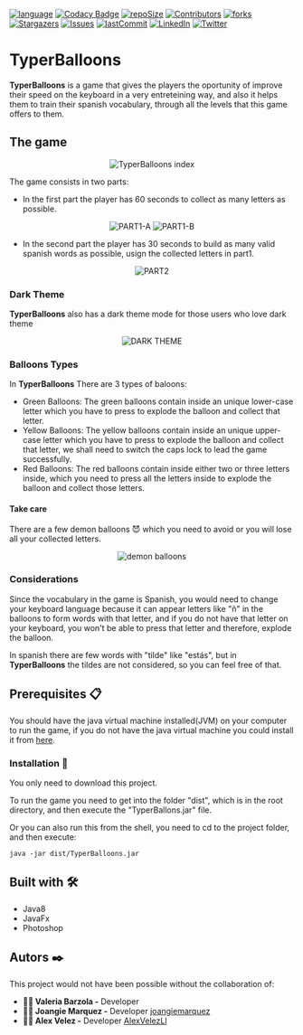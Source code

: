 [![language][language-shield]][language-url]
[![Codacy Badge][codacybadge-shield]][codacybadge-url]
[![repoSize][repoSize-shield]][repo]
[![Contributors][contributors-shield]][contributors-url]
[![forks][forks-shield]][forks-url]
[![Stargazers][stars-shield]][stars-url]
[![Issues][issues-shield]][issues-url]
[![lastCommit][lastCommit-shield]][lastCommit-url]
[![LinkedIn][linkedin-shield]][linkedin-url]
[![Twitter][twitter-shield]][twitter-url]


# TyperBalloons
**TyperBalloons** is a game that gives the players the oportunity of improve their speed on the keyboard in a very entreteining way, and also it helps them to train their spanish vocabulary, through all the levels that this game offers to them.

## The game
<div align='center'><img src="./Captures/Captura4.png" alt="TyperBalloons index"/></div>

The game consists in two parts:
* In the first part the player has 60 seconds to collect as many letters as possible.

<div align='center'>
  <img src="./Captures/Captura1.png" alt="PART1-A"/>
  <img src="./Captures/Captura2.png" alt="PART1-B"/>
</div>

* In the second part the player has 30 seconds to build as many valid spanish words as possible, usign the collected letters in part1.

<div align='center'><img src="./Captures/Captura3.png" alt="PART2"/></div>

### Dark Theme
**TyperBalloons** also has a dark theme mode for those users who love dark theme
<div align='center'><img alt="DARK THEME" src="./Captures/Captura5.png"/></div>

### Balloons Types
In **TyperBalloons** There are 3 types of baloons:
* Green Balloons: The green balloons contain inside an unique lower-case letter which you have to press to explode the balloon and collect that letter.
* Yellow Balloons: The yellow balloons contain inside an unique upper-case letter which you have to press to explode the balloon and collect that letter, we shall need to switch the caps lock to lead the game successfully.
* Red Balloons: The red balloons contain inside either two or three letters inside, which you need to press all the letters inside to explode the balloon and collect those letters.

#### Take care
There are a few demon balloons 😈 which you need to avoid or you will lose all your collected letters.

<div align='center'><img alt="demon balloons" src="./Captures/Captura6.png"/></div>

### Considerations
Since the vocabulary in the game is Spanish, you would need to change your keyboard language because it can appear letters like "ñ" in the balloons to form words with that letter, and if you do not have that letter on your keyboard, you won't be able to press that letter and therefore, explode the balloon.

In spanish there are few words with "tilde" like "estás", but in **TyperBalloons** the tildes are not considered, so you can feel free of that.


## Prerequisites 📋

You should have the java virtual machine installed(JVM) on your computer to run the game, if you do not have the java virtual machine you could install it from [here](https://www.java.com/es/download/).

### Installation 🔧

You only need to download this project.

To run the game you need to get into the folder "dist", which is in the root directory, and then execute the "TyperBallons.jar" file.

Or you can also run this from the shell, you need to cd to the project folder, and then execute:
```
java -jar dist/TyperBalloons.jar
```

## Built with 🛠️
* Java8
* JavaFx
* Photoshop

## Autors ✒️
This project would not have been possible without the collaboration of:
* **👩‍💻 Valeria Barzola -** Developer
* **👩‍💻 Joangie Marquez -** Developer [joangiemarquez](https://github.com/joangiemarquez)
* **👨‍💻 Alex Velez -** Developer [AlexVelezLl](https://github.com/AlexVelezLl)

[language-shield]: https://img.shields.io/badge/Java-v1.8.0-blue?style=plastic
[language-url]: https://www.java.com/es/download/
[codacybadge-shield]: https://img.shields.io/codacy/grade/d44d64306d954ec0884cdb50681a4169?style=plastic
[codacybadge-url]: https://www.codacy.com/manual/AlexVelezLl/TyperBalloons?utm_source=github.com&amp;utm_medium=referral&amp;utm_content=AlexVelezLl/TyperBalloons&amp;utm_campaign=Badge_Grade
[repoSize-shield]: https://img.shields.io/github/repo-size/AlexVelezLl/TyperBalloons?style=plastic
[repo]: github.com/AlexVelezLl/TyperBalloons
[contributors-shield]: https://img.shields.io/badge/contributors-3-success?style=plastic
[contributors-url]: https://github.com/AlexVelezLl/TyperBalloons/graphs/contributors
[forks-shield]: https://img.shields.io/github/forks/AlexVelezLl/TyperBalloons?style=plastic
[forks-url]: https://github.com/AlexVelezLl/TyperBalloons/network/members
[stars-shield]: https://img.shields.io/github/stars/AlexVelezLl/TyperBalloons?style=plastic
[stars-url]: https://github.com/AlexVelezLl/TyperBalloons/stargazers
[issues-shield]: https://img.shields.io/github/issues/AlexVelezLl/TyperBalloons?style=plastic
[issues-url]: https://github.com/AlexVelezLl/TyperBalloons/issues
[lastCommit-shield]: https://img.shields.io/github/last-commit/AlexVelezLl/TyperBalloons?style=plastic
[lastCommit-url]: https://github.com/AlexVelezLl/TyperBalloons/commits
[linkedin-shield]: https://img.shields.io/badge/-LinkedIn-black.svg?style=plastic&logo=linkedin&colorB=555
[linkedin-url]:https://www.linkedin.com/in/alex-velez-llaque-4b3327191/
[twitter-shield]:https://img.shields.io/twitter/follow/AlexVelezLl?label=Follow&style=social
[twitter-url]:https://twitter.com/AlexVelezLl
